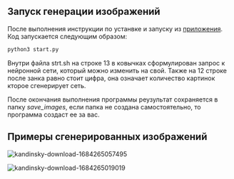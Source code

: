 ## Запуск генерации изображений

После выполнения инструкции по устанвке и запуску из [приложения](https://github.com/keoni02032/MouseHub/blob/main/application.md). Код запускается следующим образом:

```python
python3 start.py
```

Внутри файла strt.sh на строке 13  в ковычках сформулирован запрос к нейронной сети, который можно изменить на свой. Также на 12 строке после занка равно стоит цифра, она означает количество картинок кторое сгенерирует сеть.

После окончания выполнения программы реузультат сохраняется в папку *save_images*, если папка не создана самостоятельно, то программа создаст ее за вас.

## Примеры сгенерированных изображений

![kandinsky-download-1684265057495](https://github.com/keoni02032/MouseHub/assets/51419607/ffaa6111-19aa-4369-802c-3bcec6fa6fa0)

![kandinsky-download-1684265019019](https://github.com/keoni02032/MouseHub/assets/51419607/4246df04-168d-4b49-91af-8aaca19e65ea)
